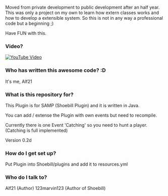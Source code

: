Moved from private development to public development after an half year.
This was only a project on my own to learn how extern classes works and how to develop a extensible system.
So this is not in any way a professional code but a beginning ;)

Have FUN with this.

### Video?
[![YouTube Video](http://img.youtube.com/vi/R2gHUZrx6eQ/0.jpg)](https://www.youtube.com/watch?v=R2gHUZrx6eQ)

### Who has written this awesome code? :D ###

It's me, Alf21

### What is this repository for? ###

This Plugin is for SAMP (Shoebill Plugin) and it is written in Java.

You can add / extense the Plugin with own events but need to recompile.

Currently there is one Event 'Catching' so you need to hunt a player.
(Catching is full implemented)

Version 0.2d

### How do I get set up? ###

Put Plugin into Shoebill/plugins and add it to resources.yml

### Who do I talk to? ###

Alf21 (Author)
123marvin123 (Author of Shoebill)
